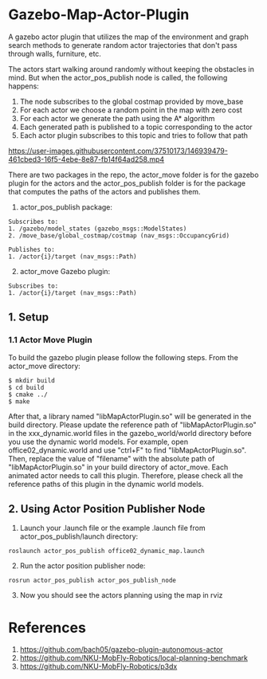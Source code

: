 # Gazebo-Map-Actor-Plugin
A gazebo actor plugin that utilizes the map of the environment and graph search methods to generate random actor trajectories that don't pass through walls, furniture, etc.

The actors start walking around randomly without keeping the obstacles in mind. But when the actor_pos_publish node is called, the following happens:
1. The node subscribes to the global costmap provided by move_base
2. For each actor we choose a random point in the map with zero cost
3. For each actor we generate the path using the A* algorithm
4. Each generated path is published to a topic corresponding to the actor
5. Each actor plugin subscribes to this topic and tries to follow that path



https://user-images.githubusercontent.com/37510173/146939479-461cbed3-16f5-4ebe-8e87-fb14f64ad258.mp4



There are two packages in the repo, the actor_move folder is for the gazebo plugin for the actors and the actor_pos_publish folder is for the package that computes the paths of the actors and publishes them.

1. actor_pos_publish package:
```
Subscribes to: 
1. /gazebo/model_states (gazebo_msgs::ModelStates) 
2. /move_base/global_costmap/costmap (nav_msgs::OccupancyGrid) 

Publishes to:
1. /actor{i}/target (nav_msgs::Path) 
```

2. actor_move Gazebo plugin:
```
Subscribes to: 
1. /actor{i}/target (nav_msgs::Path) 
```

## 1. Setup
### 1.1 Actor Move Plugin
To build the gazebo plugin please follow the following steps. From the actor_move directory:
```
$ mkdir build
$ cd build
$ cmake ../
$ make
```
After that, a library named "libMapActorPlugin.so" will be generated in the build directory. Please update the reference path of "libMapActorPlugin.so" in the xxx_dynamic.world files in the gazebo_world/world directory before you use the dynamic world models. For example, open office02_dynamic.world and use "ctrl+F" to find "libMapActorPlugin.so". Then, replace the value of "filename" with the absolute path of "libMapActorPlugin.so" in your build directory of actor_move. Each animated actor needs to call this plugin. Therefore, please check all the reference paths of this plugin in the dynamic world models.

## 2. Using Actor Position Publisher Node
1. Launch your .launch file or the example .launch file from actor_pos_publish/launch directory:
```
roslaunch actor_pos_publish office02_dynamic_map.launch
```
2. Run the actor position publisher node:
```
rosrun actor_pos_publish actor_pos_publish_node
```
3. Now you should see the actors planning using the map in rviz

# References
1. https://github.com/bach05/gazebo-plugin-autonomous-actor
2. https://github.com/NKU-MobFly-Robotics/local-planning-benchmark
3. https://github.com/NKU-MobFly-Robotics/p3dx
